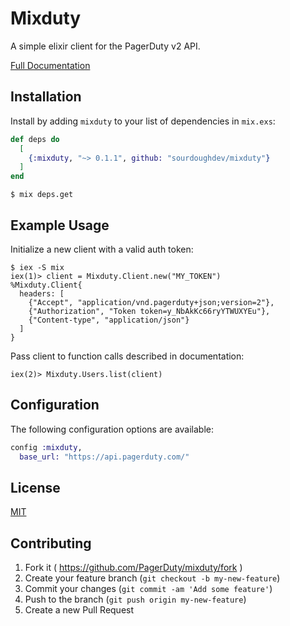 # Mixduty

A simple elixir client for the PagerDuty v2 API.

[Full Documentation](https://hexdocs.pm/mixduty/api-reference.html)

## Installation

Install by adding `mixduty` to your list of dependencies in `mix.exs`:

```elixir
def deps do
  [
    {:mixduty, "~> 0.1.1", github: "sourdoughdev/mixduty"}
  ]
end
```

```
$ mix deps.get
```

## Example Usage

Initialize a new client with a valid auth token:
```
$ iex -S mix
iex(1)> client = Mixduty.Client.new("MY_TOKEN")
%Mixduty.Client{
  headers: [
    {"Accept", "application/vnd.pagerduty+json;version=2"},
    {"Authorization", "Token token=y_NbAkKc66ryYTWUXYEu"},
    {"Content-type", "application/json"}
  ]
}
```
Pass client to function calls described in documentation:
```
iex(2)> Mixduty.Users.list(client)
```

## Configuration

The following configuration options are available:
```elixir
config :mixduty,
  base_url: "https://api.pagerduty.com/"
```

## License
[MIT](https://opensource.org/licenses/MIT)

## Contributing

1. Fork it ( https://github.com/PagerDuty/mixduty/fork )
2. Create your feature branch (`git checkout -b my-new-feature`)
3. Commit your changes (`git commit -am 'Add some feature'`)
4. Push to the branch (`git push origin my-new-feature`)
5. Create a new Pull Request
